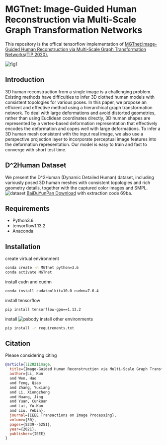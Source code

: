 # MGTnet: Image-Guided Human Reconstruction via Multi-Scale Graph Transformation Networks
This repository is the offical tensorflow implementation of [MGTnet:Image-Guided Human Reconstruction via Multi-Scale Graph Transformation Networks(TIP 2020).](http://cic.tju.edu.cn/faculty/likun/projects/MGTnet/index.html)

![fig1](https://github.com/1020244018/MGTnet/blob/main/assert/fig1.jpg)
## Introduction
3D human reconstruction from a single image is a challenging problem. Existing methods have difficulties to infer 3D clothed human models with consistent topologies for various poses. In this paper, we propose an efficient and effective method using a hierarchical graph transformation network. To deal with large deformations and avoid distorted geometries, rather than using Euclidean coordinates directly, 3D human shapes are represented by a vertex-based deformation representation that effectively encodes the deformation and copes well with large deformations. To infer a 3D human mesh consistent with the input real image, we also use a perspective projection layer to incorporate perceptual image features into the deformation representation. Our model is easy to train and fast to converge with short test time.


## D^2Human Dataset
We present the D^2Human (Dynamic Detailed Human) dataset, including variously posed 3D human meshes with consistent topologies and rich geometry details, together with the captured color images and SMPL.
![dataset](https://github.com/1020244018/MGTnet/blob/main/assert/datasets.jpg)
[BaiDuYunPan Download](https://pan.baidu.com/s/1A7kvSWhu0sHUh8p6-htQOw) with extraction code 69ba.

## Requirements
- Python3.6
- tensorflow1.13.2
- Anaconda

## Installation
create virtual environment
```bash
conda create -n MGTnet python=3.6
conda activate MGTnet
```
install cudn and cudnn
```bash
conda install cudatoolkit=10.0 cudnn=7.6.4
```
install tensorflow
```bash
pip install tensorflow-gpu==1.13.2
```
install ![psbody](https://github.com/MPI-IS/mesh)
install other environments
```bash
pip install -r requirements.txt 
```
## Citation
Please considering citing 
```bibtex
@article{li2021image,
  title={Image-Guided Human Reconstruction via Multi-Scale Graph Transformation Networks},
  author={Li, Kun 
  and Wen, Hao 
  and Feng, Qiao 
  and Zhang, Yuxiang 
  and Li, Xiongzheng 
  and Huang, Jing 
  and Yuan, Cunkuan 
  and Lai, Yu-Kun 
  and Liu, Yebin},
  journal={IEEE Transactions on Image Processing},
  volume={30},
  pages={5239--5251},
  year={2021},
  publisher={IEEE}
}
```
